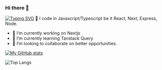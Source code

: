 ### Hi there 👋
[![Typing SVG](https://readme-typing-svg.demolab.com/?lines=I+am+Ismail+P+E;I+solve+business+problems+with+tech)](https://git.io/typing-svg)
🔭 I code in Javascript/Typescript be it React, Next, Express, Node. 
- 🔭 I’m currently working on Nextjs
- 🌱 I’m currently learning Tanstack Query
- 👯 I’m looking to collaborate on better opportunities.

[![My GitHub stats](https://github-readme-stats.vercel.app/api?username=imismailpe&theme=transparent)](https://github.com/imismailpe/github-readme-stats)

![Top Langs](https://github-readme-stats.vercel.app/api/top-langs/?username=imismailpe&layout=compact)
<!--
**imismailpe/imismailpe** is a ✨ _special_ ✨ repository because its `README.md` (this file) appears on your GitHub profile.

Here are some ideas to get you started:

- 🔭 I’m currently working on Nextjs
- 🌱 I’m currently learning Nodejs
- 👯 I’m looking to collaborate on remote opportunities
- 🤔 I’m looking for help with ...
- 💬 Ask me about coding, solving problems
- 📫 How to reach me: mailismailpe@gmail.com
- 😄 Pronouns: 
- ⚡ Fun fact: 
-->
